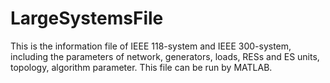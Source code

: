 # LargeSystemsFile

This is the information file of IEEE 118-system and IEEE 300-system, including the parameters of network, generators, loads, RESs and ES units, topology, algorithm parameter. This file can be run by MATLAB.
